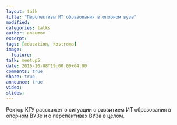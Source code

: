 ```yaml
---
layout: talk
title: "Перспективы ИТ образования в опорном вузе"
modified:
categories: talks
author: anaumov
excerpt:
tags: [education, kostroma]
image:
  feature:
talk: meetup5
date: 2016-10-08T19:00:00+04:00
comments: true
share: true
announce: true
video:
slides: 
---
```


Ректор КГУ расскажет о ситуации с развитием ИТ образования в опорном ВУЗе и о перспективах ВУЗа в целом.
